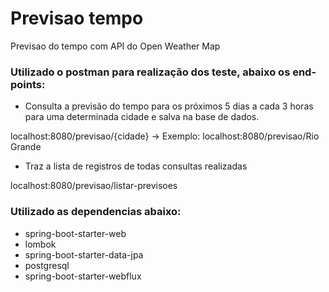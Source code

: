 # Previsao tempo
Previsao do tempo com API do Open Weather Map

### Utilizado o postman para realização dos teste, abaixo os end-points:

- Consulta a previsão do tempo para os próximos 5 dias a cada 3 horas para uma determinada cidade e salva na base de dados.

localhost:8080/previsao/{cidade} -> Exemplo: localhost:8080/previsao/Rio Grande

- Traz a lista de registros de todas consultas realizadas

localhost:8080/previsao/listar-previsoes

### Utilizado as dependencias abaixo:

- spring-boot-starter-web
- lombok
- spring-boot-starter-data-jpa
- postgresql
- spring-boot-starter-webflux

